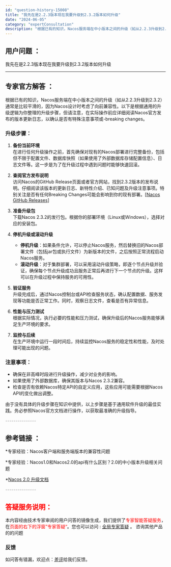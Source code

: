 ```yaml
---
id: "question-history-15008"
title: "我先在是2.2.3版本现在我要升级到2.3.2版本如何升级"
date: "2024-06-05"
category: "expertConsultation"
description: "根据已有的知识，Nacos服务端在中小版本之间的升级（如从2.2.3升级到2.3.2）通常是比较平滑的，因为Nacos设计时考虑了向前兼容性。以下是根据通用的升级逻辑为你整理的升级步骤，但请注意，在实际操作前应详细阅读Nacos官方发布的版本更新日志，以确认是否有特殊注意事项或-breaking c"
---
```


## 用户问题 ： 
 我先在是2.2.3版本现在我要升级到2.3.2版本如何升级  

---------------
## 专家官方解答 ：

根据已有的知识，Nacos服务端在中小版本之间的升级（如从2.2.3升级到2.3.2）通常是比较平滑的，因为Nacos设计时考虑了向前兼容性。以下是根据通用的升级逻辑为你整理的升级步骤，但请注意，在实际操作前应详细阅读Nacos官方发布的版本更新日志，以确认是否有特殊注意事项或-breaking changes。

### 升级步骤：

1. **备份当前环境**  
   在进行任何升级操作之前，首先确保对现有的Nacos部署进行完整备份，包括但不限于配置文件、数据库快照（如果使用了外部数据库存储配置信息）、日志文件等。这一步是为了在升级过程中遇到问题时能够快速回滚。

2. **查阅官方发布说明**  
   访问Nacos的GitHub Release页面或者官方网站，找到2.3.2版本的发布说明。仔细阅读该版本的更新日志、新特性介绍、已知问题及升级注意事项。特别关注是否有任何Breaking Changes可能会影响到你的现有部署。[[Nacos GitHub Releases](https://github.com/alibaba/nacos/releases)]

3. **准备升级包**  
   下载Nacos 2.3.2的发行包。根据你的部署环境（Linux或Windows），选择对应的安装包。

4. **停机升级或滚动升级**  
   - **停机升级**：如果条件允许，可以停止Nacos服务，然后替换旧的Nacos部署文件（包括jar包或执行文件）为新版本的文件，之后按照正常流程启动Nacos服务。
   - **滚动升级**：对于集群部署，可以采用滚动升级策略，即逐个节点升级并验证，确保每个节点升级成功且服务正常后再进行下一个节点的升级。这样可以在升级过程中保持服务的可用性。

5. **验证服务**  
   升级完成后，通过Nacos控制台或API检查服务状态，确认配置数据、服务发现等功能是否正常工作。同时，观察日志文件，查看是否有异常信息。

6. **性能与压力测试**  
   根据实际情况，执行必要的性能和压力测试，确保升级后的Nacos服务能够满足生产环境的要求。

7. **监控与后续**  
   在生产环境中运行一段时间后，持续监控Nacos服务的稳定性和性能，及时处理可能出现的问题。

### 注意事项：
- 确保在非高峰时段进行升级操作，减少对业务的影响。
- 如果使用了外部数据库，确保其版本与Nacos 2.3.2兼容。
- 检查是否有依赖Nacos特定API的自定义应用，这些应用可能需要根据Nacos API的变化做出调整。

由于没有具体的升级步骤在知识中提供，以上步骤是基于通用软件升级的最佳实践。务必参照Nacos官方文档进行操作，以获取最准确的升级指导。


<font color="#949494">---------------</font> 


## 参考链接 ：

*专家经验：Nacos客户端和服务端版本的兼容性问题 
 
 *专家经验：Nacos1.0和Nacos2.0的api有什么区别？2.0的中小版本升级相关问题 
 
 *[Nacos 2.0 升级文档](https://nacos.io/docs/latest/upgrading/200-upgrading)


 <font color="#949494">---------------</font> 
 


## <font color="#FF0000">答疑服务说明：</font> 

本内容经由技术专家审阅的用户问答的镜像生成，我们提供了<font color="#FF0000">专家智能答疑服务</font>，在<font color="#FF0000">页面的右下的浮窗”专家答疑“</font>。您也可以访问 : [全局专家答疑](https://answer.opensource.alibaba.com/docs/intro) 。 咨询其他产品的的问题

### 反馈
如问答有错漏，欢迎点：[差评](https://ai.nacos.io/user/feedbackByEnhancerGradePOJOID?enhancerGradePOJOId=15061)给我们反馈。
